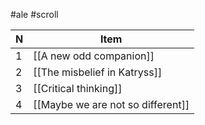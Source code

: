 #ale #scroll

| N   | Item                              |
| --- | --------------------------------- |
| 1   | [[A new odd companion]]           |
| 2   | [[The misbelief in Katryss]]      |
| 3   | [[Critical thinking]]             |
| 4   | [[Maybe we are not so different]] |

